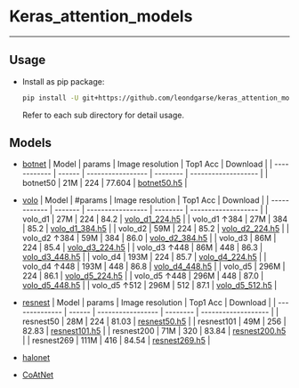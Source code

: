# Keras_attention_models
***

## Usage
  - Install as pip package:
    ```sh
    pip install -U git+https://github.com/leondgarse/keras_attention_models
    ```
    Refer to each sub directory for detail usage.
## Models
  - [botnet](keras_attention_models/botnet)
    | Model        | params | Image  resolution | Top1 Acc | Download            |
    | ------------ | ------ | ----------------- | -------- | ------------------- |
    | botnet50     | 21M    | 224               | 77.604   | [botnet50.h5](https://github.com/leondgarse/keras_attention_models/releases/download/botnet/botnet50.h5)  |

  - [volo](keras_attention_models/volo)
    | Model        | #params | Image  resolution | Top1 Acc | Download            |
    | ------------ | ------- | ----------------- | -------- | ------------------- |
    | volo_d1      | 27M     | 224               | 84.2     | [volo_d1_224.h5](https://github.com/leondgarse/keras_attention_models/releases/download/volo/volo_d1_224.h5)  |
    | volo_d1 ↑384 | 27M     | 384               | 85.2     | [volo_d1_384.h5](https://github.com/leondgarse/keras_attention_models/releases/download/volo/volo_d1_384.h5)  |
    | volo_d2      | 59M     | 224               | 85.2     | [volo_d2_224.h5](https://github.com/leondgarse/keras_attention_models/releases/download/volo/volo_d2_224.h5)  |
    | volo_d2 ↑384 | 59M     | 384               | 86.0     | [volo_d2_384.h5](https://github.com/leondgarse/keras_attention_models/releases/download/volo/volo_d2_384.h5)  |
    | volo_d3      | 86M     | 224               | 85.4     | [volo_d3_224.h5](https://github.com/leondgarse/keras_attention_models/releases/download/volo/volo_d3_224.h5)  |
    | volo_d3 ↑448 | 86M     | 448               | 86.3     | [volo_d3_448.h5](https://github.com/leondgarse/keras_attention_models/releases/download/volo/volo_d3_448.h5)  |
    | volo_d4      | 193M    | 224               | 85.7     | [volo_d4_224.h5](https://github.com/leondgarse/keras_attention_models/releases/download/volo/volo_d4_224.h5)  |
    | volo_d4 ↑448 | 193M    | 448               | 86.8     | [volo_d4_448.h5](https://github.com/leondgarse/keras_attention_models/releases/download/volo/volo_d4_448.h5) |
    | volo_d5      | 296M    | 224               | 86.1     | [volo_d5_224.h5](https://github.com/leondgarse/keras_attention_models/releases/download/volo/volo_d5_224.h5) |
    | volo_d5 ↑448 | 296M    | 448               | 87.0     | [volo_d5_448.h5](https://github.com/leondgarse/keras_attention_models/releases/download/volo/volo_d5_448.h5) |
    | volo_d5 ↑512 | 296M    | 512               | 87.1     | [volo_d5_512.h5](https://github.com/leondgarse/keras_attention_models/releases/download/volo/volo_d5_512.h5) |

  - [resnest](keras_attention_models/resnest)
    | Model          | params | Image  resolution | Top1 Acc | Download            |
    | -------------- | ------ | ----------------- | -------- | ------------------- |
    | resnest50      | 28M    | 224               | 81.03    | [resnest50.h5](https://github.com/leondgarse/keras_attention_models/releases/download/resnest/resnest50.h5)  |
    | resnest101     | 49M    | 256               | 82.83    | [resnest101.h5](https://github.com/leondgarse/keras_attention_models/releases/download/resnest/resnest101.h5)  |
    | resnest200     | 71M    | 320               | 83.84    | [resnest200.h5](https://github.com/leondgarse/keras_attention_models/releases/download/resnest/resnest200.h5)  |
    | resnest269     | 111M   | 416               | 84.54    | [resnest269.h5](https://github.com/leondgarse/keras_attention_models/releases/download/resnest/resnest269.h5)  |

  - [halonet](keras_attention_models/halonet)
  - [CoAtNet](keras_attention_models/coatnet)
